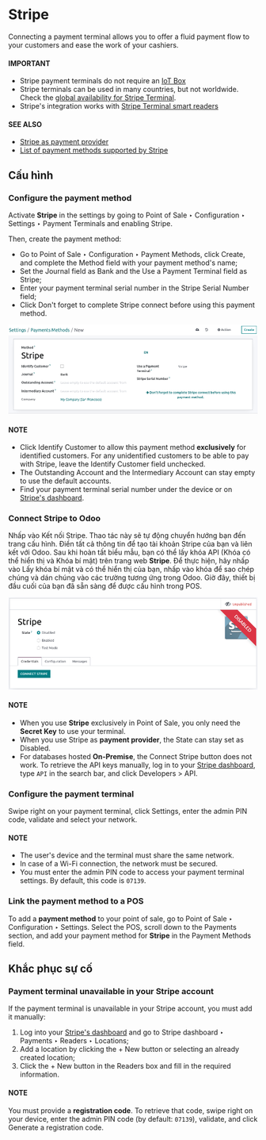 # Stripe

Connecting a payment terminal allows you to offer a fluid payment flow to your customers and ease
the work of your cashiers.

#### IMPORTANT
- Stripe payment terminals do not require an [IoT Box](../../../../general/iot.md)
- Stripe terminals can be used in many countries, but not worldwide. Check the [global
  availability for Stripe Terminal](https://support.stripe.com/questions/global-availability-for-stripe-terminal).
- Stripe's integration works with [Stripe Terminal smart readers](https://docs.stripe.com/terminal/smart-readers)

#### SEE ALSO
- [Stripe as payment provider](../../../../finance/payment_providers/stripe.md)
- [List of payment methods supported by Stripe](https://stripe.com/payments/payment-methods)

## Cấu hình

### Configure the payment method

Activate **Stripe** in the settings by going to Point of Sale ‣ Configuration ‣
Settings ‣ Payment Terminals and enabling Stripe.

Then, create the payment method:

- Go to Point of Sale ‣ Configuration ‣ Payment Methods, click
  Create, and complete the Method field with your payment method's name;
- Set the Journal field as Bank and the Use a Payment Terminal
  field as Stripe;
- Enter your payment terminal serial number in the Stripe Serial Number field;
- Click Don't forget to complete Stripe connect before using this payment method.

![payment method creation form](../../../../../.gitbook/assets/create-method-stripe.png)

#### NOTE
- Click Identify Customer to allow this payment method **exclusively** for identified
  customers. For any unidentified customers to be able to pay with Stripe, leave the
  Identify Customer field unchecked.
- The Outstanding Account and the Intermediary Account can stay empty to
  use the default accounts.
- Find your payment terminal serial number under the device or on [Stripe's dashboard](https://dashboard.stripe.com).

### Connect Stripe to Odoo

Nhấp vào Kết nối Stripe. Thao tác này sẽ tự động chuyển hướng bạn đến trang cấu hình. Điền tất cả thông tin để tạo tài khoản Stripe của bạn và liên kết với Odoo. Sau khi hoàn tất biểu mẫu, bạn có thể lấy khóa API (Khóa có thể hiển thị và Khóa bí mật) trên trang web **Stripe**. Để thực hiện, hãy nhấp vào Lấy khóa bí mật và có thể hiển thị của bạn, nhấp vào khóa để sao chép chúng và dán chúng vào các trường tương ứng trong Odoo. Giờ đây, thiết bị đầu cuối của bạn đã sẵn sàng để được cấu hình trong POS.

![stripe connection form](../../../../../.gitbook/assets/stripe-connect.png)

#### NOTE
- When you use **Stripe** exclusively in Point of Sale, you only need the **Secret Key** to use
  your terminal.
- When you use Stripe as **payment provider**, the State can stay set as
  Disabled.
- For databases hosted **On-Premise**, the Connect Stripe button does not work. To
  retrieve the API keys manually, log in to your [Stripe dashboard](https://dashboard.stripe.com), type `API` in the search bar, and click
  Developers > API.

### Configure the payment terminal

Swipe right on your payment terminal, click Settings, enter the admin PIN code, validate
and select your network.

#### NOTE
- The user's device and the terminal must share the same network.
- In case of a Wi-Fi connection, the network must be secured.
- You must enter the admin PIN code to access your payment terminal settings. By default, this
  code is `07139`.

### Link the payment method to a POS

To add a **payment method** to your point of sale, go to Point of Sale ‣
Configuration ‣ Settings. Select the POS, scroll down to the Payments section, and
add your payment method for **Stripe** in the Payment Methods field.

## Khắc phục sự cố

### Payment terminal unavailable in your Stripe account

If the payment terminal is unavailable in your Stripe account, you must add it manually:

1. Log into your [Stripe's dashboard](https://dashboard.stripe.com) and go to
   Stripe dashboard ‣ Payments ‣ Readers ‣ Locations;
2. Add a location by clicking the + New button or selecting an already created location;
3. Click the + New button in the Readers box and fill in the required
   information.

#### NOTE
You must provide a **registration code**. To retrieve that code, swipe right on your device,
enter the admin PIN code (by default: `07139`), validate, and click Generate a
registration code.

